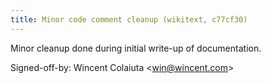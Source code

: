```yaml
---
title: Minor code comment cleanup (wikitext, c77cf30)
---
```


Minor cleanup done during initial write-up of documentation.

Signed-off-by: Wincent Colaiuta &lt;win@wincent.com&gt;

